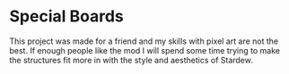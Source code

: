 # Special Boards

This project was made for a friend and my skills with pixel art are not the best.
If enough people like the mod I will spend some time trying to make the structures fit more in with the style and aesthetics of Stardew.
